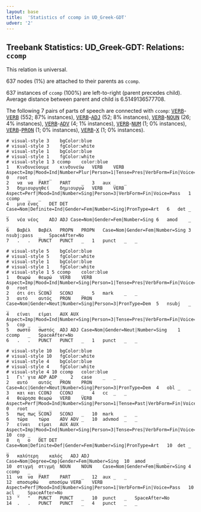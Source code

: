 ```yaml
---
layout: base
title:  'Statistics of ccomp in UD_Greek-GDT'
udver: '2'
---
```


## Treebank Statistics: UD_Greek-GDT: Relations: `ccomp`

This relation is universal.

637 nodes (1%) are attached to their parents as `ccomp`.

637 instances of `ccomp` (100%) are left-to-right (parent precedes child).
Average distance between parent and child is 6.5149136577708.

The following 7 pairs of parts of speech are connected with `ccomp`: <tt><a href="el_gdt-pos-VERB.html">VERB</a></tt>-<tt><a href="el_gdt-pos-VERB.html">VERB</a></tt> (552; 87% instances), <tt><a href="el_gdt-pos-VERB.html">VERB</a></tt>-<tt><a href="el_gdt-pos-ADJ.html">ADJ</a></tt> (52; 8% instances), <tt><a href="el_gdt-pos-VERB.html">VERB</a></tt>-<tt><a href="el_gdt-pos-NOUN.html">NOUN</a></tt> (26; 4% instances), <tt><a href="el_gdt-pos-VERB.html">VERB</a></tt>-<tt><a href="el_gdt-pos-ADV.html">ADV</a></tt> (4; 1% instances), <tt><a href="el_gdt-pos-VERB.html">VERB</a></tt>-<tt><a href="el_gdt-pos-NUM.html">NUM</a></tt> (1; 0% instances), <tt><a href="el_gdt-pos-VERB.html">VERB</a></tt>-<tt><a href="el_gdt-pos-PRON.html">PRON</a></tt> (1; 0% instances), <tt><a href="el_gdt-pos-VERB.html">VERB</a></tt>-<tt><a href="el_gdt-pos-X.html">X</a></tt> (1; 0% instances).


~~~ conllu
# visual-style 3	bgColor:blue
# visual-style 3	fgColor:white
# visual-style 1	bgColor:blue
# visual-style 1	fgColor:white
# visual-style 1 3 ccomp	color:blue
1	Κινδυνεύουμε	κινδυνεύω	VERB	VERB	Aspect=Imp|Mood=Ind|Number=Plur|Person=1|Tense=Pres|VerbForm=Fin|Voice=Act	0	root	_	_
2	να	να	PART	PART	_	3	aux	_	_
3	δημιουργηθεί	δημιουργώ	VERB	VERB	Aspect=Perf|Mood=Ind|Number=Sing|Person=3|VerbForm=Fin|Voice=Pass	1	ccomp	_	_
4	μια	ένας	DET	DET	Case=Nom|Definite=Ind|Gender=Fem|Number=Sing|PronType=Art	6	det	_	_
5	νέα	νέος	ADJ	ADJ	Case=Nom|Gender=Fem|Number=Sing	6	amod	_	_
6	Βαβέλ	Βαβέλ	PROPN	PROPN	Case=Nom|Gender=Fem|Number=Sing	3	nsubj:pass	_	SpaceAfter=No
7	.	.	PUNCT	PUNCT	_	1	punct	_	_

~~~


~~~ conllu
# visual-style 5	bgColor:blue
# visual-style 5	fgColor:white
# visual-style 1	bgColor:blue
# visual-style 1	fgColor:white
# visual-style 1 5 ccomp	color:blue
1	Θεωρώ	θεωρώ	VERB	VERB	Aspect=Imp|Mood=Ind|Number=Sing|Person=1|Tense=Pres|VerbForm=Fin|Voice=Act	0	root	_	_
2	ότι	ότι	SCONJ	SCONJ	_	5	mark	_	_
3	αυτό	αυτός	PRON	PRON	Case=Nom|Gender=Neut|Number=Sing|Person=3|PronType=Dem	5	nsubj	_	_
4	είναι	είμαι	AUX	AUX	Aspect=Imp|Mood=Ind|Number=Sing|Person=3|Tense=Pres|VerbForm=Fin|Voice=Pass	5	cop	_	_
5	σωστό	σωστός	ADJ	ADJ	Case=Nom|Gender=Neut|Number=Sing	1	ccomp	_	SpaceAfter=No
6	.	.	PUNCT	PUNCT	_	1	punct	_	_

~~~


~~~ conllu
# visual-style 10	bgColor:blue
# visual-style 10	fgColor:white
# visual-style 4	bgColor:blue
# visual-style 4	fgColor:white
# visual-style 4 10 ccomp	color:blue
1	Γι'	για	ADP	ADP	_	2	case	_	_
2	αυτό	αυτός	PRON	PRON	Case=Acc|Gender=Neut|Number=Sing|Person=3|PronType=Dem	4	obl	_	_
3	και	και	CCONJ	CCONJ	_	4	cc	_	_
4	θεώρησα	θεωρώ	VERB	VERB	Aspect=Perf|Mood=Ind|Number=Sing|Person=1|Tense=Past|VerbForm=Fin|Voice=Act	0	root	_	_
5	πως	πως	SCONJ	SCONJ	_	10	mark	_	_
6	τώρα	τώρα	ADV	ADV	_	10	advmod	_	_
7	είναι	είμαι	AUX	AUX	Aspect=Imp|Mood=Ind|Number=Sing|Person=3|Tense=Pres|VerbForm=Fin|Voice=Pass	10	cop	_	_
8	η	ο	DET	DET	Case=Nom|Definite=Def|Gender=Fem|Number=Sing|PronType=Art	10	det	_	_
9	καλύτερη	καλός	ADJ	ADJ	Case=Nom|Degree=Cmp|Gender=Fem|Number=Sing	10	amod	_	_
10	στιγμή	στιγμή	NOUN	NOUN	Case=Nom|Gender=Fem|Number=Sing	4	ccomp	_	_
11	να	να	PART	PART	_	12	aux	_	_
12	αποσυρθώ	αποσύρω	VERB	VERB	Aspect=Perf|Mood=Ind|Number=Sing|Person=1|VerbForm=Fin|Voice=Pass	10	acl	_	SpaceAfter=No
13	"	"	PUNCT	PUNCT	_	10	punct	_	SpaceAfter=No
14	.	.	PUNCT	PUNCT	_	4	punct	_	_

~~~


